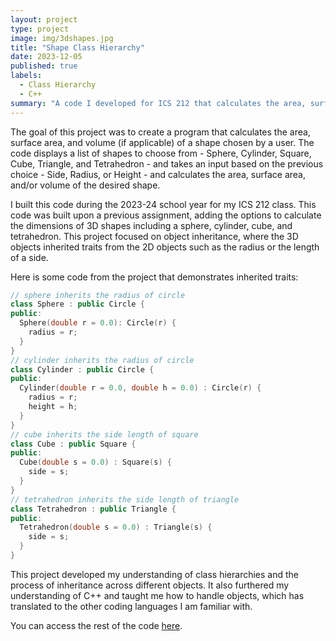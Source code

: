 ```yaml
---
layout: project
type: project
image: img/3dshapes.jpg
title: "Shape Class Hierarchy"
date: 2023-12-05
published: true
labels:
  - Class Hierarchy
  - C++
summary: "A code I developed for ICS 212 that calculates the area, surface area, and/or volume of a shape using a class hierarchy."
---
```


The goal of this project was to create a program that calculates the area, surface area, and volume (if applicable) of a shape chosen by a user. The code displays a list of shapes to choose from - Sphere, Cylinder, Square, Cube, Triangle, and Tetrahedron - and takes an input based on the previous choice - Side, Radius, or Height - and calculates the area, surface area, and/or volume of the desired shape.

I built this code during the 2023-24 school year for my ICS 212 class. This code was built upon a previous assignment, adding the options to calculate the dimensions of 3D shapes including a sphere, cylinder, cube, and tetrahedron. This project focused on object inheritance, where the 3D objects inherited traits from the 2D objects such as the radius or the length of a side.

Here is some code from the project that demonstrates inherited traits:

```cpp
// sphere inherits the radius of circle
class Sphere : public Circle {
public:
  Sphere(double r = 0.0): Circle(r) {
    radius = r;
  }
}
// cylinder inherits the radius of circle
class Cylinder : public Circle {
public:
  Cylinder(double r = 0.0, double h = 0.0) : Circle(r) {
    radius = r;
    height = h;
  }
}
// cube inherits the side length of square
class Cube : public Square {
public:
  Cube(double s = 0.0) : Square(s) {
    side = s;
  }
}
// tetrahedron inherits the side length of triangle
class Tetrahedron : public Triangle {
public:
  Tetrahedron(double s = 0.0) : Triangle(s) {
    side = s;
  }
}

```

This project developed my understanding of class hierarchies and the process of inheritance across different objects. It also furthered my understanding of C++ and taught me how to handle objects, which has translated to the other coding languages I am familiar with.

You can access the rest of the code [here](https://github.com/kaenasylva/kaenasylva.github.io/blob/main/projects/shape-class-hierarchy.cpp).

